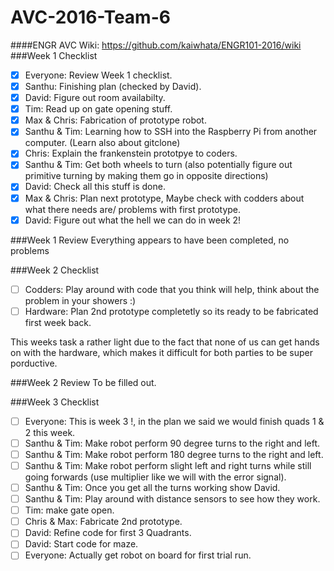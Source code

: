 # AVC-2016-Team-6
####ENGR AVC Wiki: https://github.com/kaiwhata/ENGR101-2016/wiki
###Week 1 Checklist
- [x] Everyone: Review Week 1 checklist.
- [x] Santhu: Finishing plan (checked by David).
- [x] David: Figure out room availabilty.
- [x] Tim: Read up on gate opening stuff.
- [x] Max & Chris: Fabrication of prototype robot.
- [x] Santhu & Tim: Learning how to SSH into the Raspberry Pi from another computer. (Learn also about gitclone)
- [x] Chris: Explain the frankenstein prototpye to coders.
- [x] Santhu & Tim: Get both wheels to turn (also potentially figure out primitive turning by making them go in opposite directions)
- [x] David: Check all this stuff is done.
- [x] Max & Chris: Plan next prototype, Maybe check with codders about what there needs are/ problems with first prototype.
- [x] David: Figure out what the hell we can do in week 2!

###Week 1 Review
Everything appears to have been completed, no problems

###Week 2 Checklist
- [ ] Codders: Play around with code that you think will help, think about the problem in your showers :)
- [ ] Hardware: Plan 2nd prototype completetly so its ready to be fabricated first week back.

This weeks task a rather light due to the fact that none of us can get hands on with the hardware, which makes it difficult for both parties to be super porductive.

###Week 2 Review
To be filled out.

###Week 3 Checklist
- [ ] Everyone: This is week 3 !, in the plan we said we would finish quads 1 & 2 this week.
- [ ] Santhu & Tim: Make robot perform 90 degree turns to the right and left.
- [ ] Santhu & Tim: Make robot perform 180 degree turns to the right and left.
- [ ] Santhu & Tim: Make robot perform slight left and right turns while still going forwards (use multiplier like we will with the error signal).
- [ ] Santhu & Tim: Once you get all the turns working show David.
- [ ] Santhu & Tim: Play around with distance sensors to see how they work.
- [ ] Tim: make gate open.
- [ ] Chris & Max: Fabricate 2nd prototype.
- [ ] David: Refine code for first 3 Quadrants.
- [ ] David: Start code for maze.
- [ ] Everyone: Actually get robot on board for first trial run.
